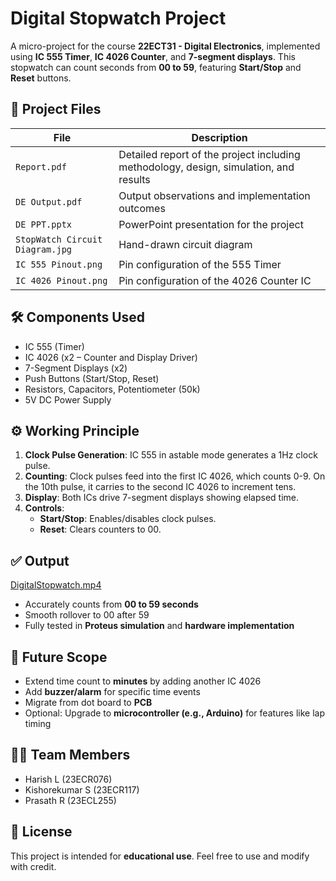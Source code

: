

# Digital Stopwatch Project

A micro-project for the course **22ECT31 - Digital Electronics**, implemented using **IC 555 Timer**, **IC 4026 Counter**, and **7-segment displays**. This stopwatch can count seconds from **00 to 59**, featuring **Start/Stop** and **Reset** buttons.

## 📁 Project Files

| File | Description |
|------|-------------|
| `Report.pdf` | Detailed report of the project including methodology, design, simulation, and results |
| `DE Output.pdf` | Output observations and implementation outcomes |
| `DE PPT.pptx` | PowerPoint presentation for the project |
| `StopWatch Circuit Diagram.jpg` | Hand-drawn circuit diagram |
| `IC 555 Pinout.png` | Pin configuration of the 555 Timer |
| `IC 4026 Pinout.png` | Pin configuration of the 4026 Counter IC |

## 🛠️ Components Used

- IC 555 (Timer)
- IC 4026 (x2 – Counter and Display Driver)
- 7-Segment Displays (x2)
- Push Buttons (Start/Stop, Reset)
- Resistors, Capacitors, Potentiometer (50k)
- 5V DC Power Supply

## ⚙️ Working Principle

1. **Clock Pulse Generation**: IC 555 in astable mode generates a 1Hz clock pulse.
2. **Counting**: Clock pulses feed into the first IC 4026, which counts 0-9. On the 10th pulse, it carries to the second IC 4026 to increment tens.
3. **Display**: Both ICs drive 7-segment displays showing elapsed time.
4. **Controls**:
   - **Start/Stop**: Enables/disables clock pulses.
   - **Reset**: Clears counters to 00.

## ✅ Output

   [DigitalStopwatch.mp4](https://github.com/user-attachments/assets/fca4d497-cc74-4aa5-a369-9a526c9ae2f8)

- Accurately counts from **00 to 59 seconds**
- Smooth rollover to 00 after 59
- Fully tested in **Proteus simulation** and **hardware implementation**

## 🔮 Future Scope

- Extend time count to **minutes** by adding another IC 4026
- Add **buzzer/alarm** for specific time events
- Migrate from dot board to **PCB**
- Optional: Upgrade to **microcontroller (e.g., Arduino)** for features like lap timing

## 👨‍💻 Team Members

- Harish L (23ECR076)
- Kishorekumar S (23ECR117)
- Prasath R (23ECL255)

## 📜 License

This project is intended for **educational use**. Feel free to use and modify with credit.

